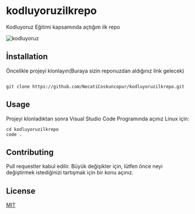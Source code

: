 # kodluyoruzilkrepo

Kodluyoruz Eğitimi kapsamında açtığım ilk repo

![kodluyoruz](https://i.hizliresim.com/95245bz.jpg)

## İnstallation

Öncelikle projeyi klonlayın(Buraya sizin reponuzdan aldığınız link gelecek)

```

git clone https://github.com/NecatiCoskuncopur/kodluyoruzilkrepo.git

```

## Usage 

Projeyi klonladıktan sonra Visual Studio Code Programında açınız
Linux için: 
```
cd kodluyoruzilkrepo
code . 
```
## Contributing
Pull requestler kabul edilir. Büyük değişikler için, lütfen önce neyi değiştirmek istediğinizi tartışmak için bir konu açınız.

## License 
[MIT](https://github.com/NecatiCoskuncopur/kodluyoruzilkrepo/blob/main/LICENSE)